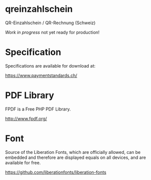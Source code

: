 # qreinzahlschein
QR-Einzahlschein / QR-Rechnung (Schweiz)

*Work in progress* not yet ready for production!


# Specification
Specifications are available for download at:

https://www.paymentstandards.ch/

# PDF Library
FPDF is a Free PHP PDF Library.

http://www.fpdf.org/

# Font
Source of the Liberation Fonts, which are officially allowed, can be embedded
and therefore are displayed equals on all devices, and are available for free.

https://github.com/liberationfonts/liberation-fonts



